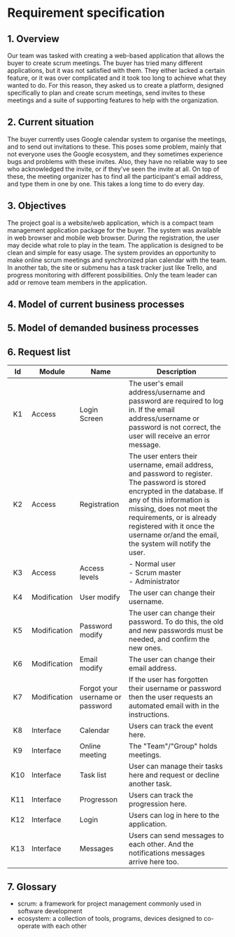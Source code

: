 # Requirement specification

## 1. Overview

Our team was tasked with creating a web-based application that allows the buyer to create scrum meetings. The buyer has tried many different applications, but it was not satisfied with them. They either lacked a certain feature, or it was over complicated and it took too long to achieve what they wanted to do. For this reason, they asked us to create a platform, designed specifically to plan and create scrum meetings, send invites to these meetings and a suite of supporting features to help with the organization.

## 2. Current situation

The buyer currently uses Google calendar system to organise the meetings, and to send out invitations to these. This poses some problem, mainly that not everyone uses the Google ecosystem, and they sometimes experience bugs and problems with these invites. Also, they have no reliable way to see who acknowledged the invite, or if they've seen the invite at all. On top of these, the meeting organizer has to find all the participant's email address, and type them in one by one. This takes a long time to do every day.

## 3. Objectives

The project goal is a website/web application, which is a compact team management application package for the buyer. The system was available in web browser and mobile web browser. During the registration, the user may decide what role to play in the team. The application is designed to be clean and simple for easy usage. The system provides an opportunity to make online scrum meetings and synchronized plan calendar with the team. In another tab, the site or submenu has a task tracker just like Trello, and progress monitoring with different possibilities. Only the team leader can add or remove team members in the application.

## 4. Model of current business processes

## 5. Model of demanded business processes

## 6. Request list

| Id | Module | Name | Description |
| :---: | --- | --- | --- |
| K1 | Access | Login Screen | The user's email address/username and password are required to log in. If the email address/username or password is not correct, the user will receive an error message. |
| K2 | Access | Registration | The user enters their username, email address, and password to register. The password is stored encrypted in the database. If any of this information is missing, does not meet the requirements, or is already registered with it once the username or/and the email, the system will notify the user. |
| K3 | Access | Access levels | - Normal user<br> - Scrum master<br> - Administrator |
| K4 | Modification | User modify | The user can change their username. |
| K5 | Modification | Password modify | The user can change their password. To do this, the old and new passwords must be needed, and confirm the new ones. |
| K6 | Modification | Email modify | The user can change their email address. |
| K7 | Modification | Forgot your username or password | If the user has forgotten their username or password then the user requests an automated email with in the instructions. |
| K8 | Interface | Calendar | Users can track the event here. |
| K9 | Interface | Online meeting | The "Team"/"Group" holds meetings. |
| K10 | Interface | Task list | User can manage their tasks here and request or decline another task. |
| K11 | Interface | Progresson | Users can track the progression here. |
| K12 | Interface | Login | Users can log in here to the application. |
| K13 | Interface | Messages | Users can send messages to each other. And the notifications messages arrive here too. |

## 7. Glossary

- scrum: a framework for project management commonly used in software development
- ecosystem: a collection of tools, programs, devices designed to co-operate with each other
